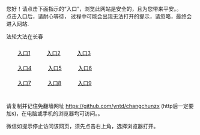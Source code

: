 您好！请点击下面指示的“入口”，浏览此网站是安全的，且为您带来平安。。 <br/>
点击入口后，请耐心等待， 过程中可能会出现无法打开的提示，请忽略，最终会进入网站. </br>

法轮大法在长春<br/>
<div style="padding:10px"><a style="margin:20px" target="_blank" href="https://dmk1qskcnc1yv.cloudfront.net/2Qpsp?mrmbfc" id="ccLink1" rel="nofollow">入口1</a> <a target="_blank" style="margin:20px" href="https://d3az24r3wme6vt.cloudfront.net/2Qpsp?hstuegz" id="ccLink2" rel="nofollow">入口2</a> <a style="margin:20px" target="_blank" href="https://d2tyznb7q2gdnd.cloudfront.net/2Qpsp?qouitorn" id="ccLink3" rel="nofollow">入口3</a></div>

<div style="padding:10px" ><a style="margin:20px" target="_blank" href="https://dmk1qskcnc1yv.cloudfront.net/2Qpsp?mrmbfc" id="ccLink4" rel="nofollow">入口4</a> <a style="margin:20px" href="https://d3az24r3wme6vt.cloudfront.net/2Qpsp?hstuegz" target="_blank" id="ccLink5" rel="nofollow">入口5</a> <a style="margin:20px" href="https://d2tyznb7q2gdnd.cloudfront.net/2Qpsp?qouitorn" target="_blank" id="ccLink6" rel="nofollow">入口6</a></div>

<div style="padding:10px"><a style="margin:20px" target="_blank" href="https://dmk1qskcnc1yv.cloudfront.net/2Qpsp?mrmbfc" id="ccLink7" rel="nofollow">入口7</a> <a style="margin:20px" href="https://d3az24r3wme6vt.cloudfront.net/2Qpsp?hstuegz" target="_blank" id="ccLink8" rel="nofollow">入口8</a> <a style="margin:20px" target="_blank" href="https://d2tyznb7q2gdnd.cloudfront.net/2Qpsp?qouitorn" id="ccLink9" rel="nofollow">入口9</a></div>

<br/>



请复制并记住免翻墙网址 https://github.com/yntd/changchunzx (http后一定要加s)，在电脑或手机的浏览器均可访问。。<br/>

微信如提示停止访问该网页，须先点击右上角，选择浏览器打开。
